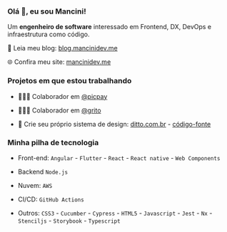 ### Olá 👋, eu sou Mancini!

Um **engenheiro de software** interessado em Frontend, DX, DevOps e infraestrutura como código.

📘 Leia meu blog: [blog.mancinidev.me](blog.mancinidev.me)

🌐 Confira meu site: [mancinidev.me](mancinidev.me)

### Projetos em que estou trabalhando

- 👨🏼‍💻 Colaborador em [@picpay](https://github.com/PicPay)
  
- 👨🏼‍💻 Colaborador em [@grito](https://github.com/GritoApp)
  
- 📝 Crie seu próprio sistema de design: [ditto.com.br](http://ditto.com.br/) - [código-fonte](https://github.com/leandro-mancini/ditto)

### Minha pilha de tecnologia

- Front-end: `Angular` - `Flutter` - `React` - `React native` - `Web Components`
  
- Backend `Node.js`
  
- Nuvem: `AWS`
  
- CI/CD: `GitHub Actions`
  
- Outros: `CSS3` - `Cucumber` - `Cypress` - `HTML5` - `Javascript` -  `Jest` - `Nx` - `Stenciljs` - `Storybook` - `Typescript`

